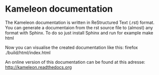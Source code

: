 Kameleon documentation
======================

The Kameleon documentation is written in ReStructured Text (.rst) format.
You can generate a documentaion from the rst source file to (almost) any
format with Sphinx. To do so just install Sphinx and run for example
  make html

Now you can visualise the created documentation like this:
  firefox ./build/html/index.html

An online version of this documentation can be found at this adresse:
<http://kameleon.readthedocs.org>

